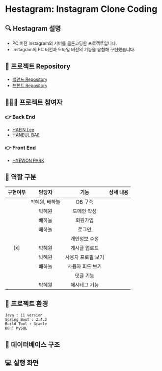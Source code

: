 # Hestagram: Instagram Clone Coding

## 🔍 Hestagram 설명
* PC 버전 Instagram의 서버를 클론코딩한 프로젝트입니다.
* Instagram의 PC 버전과 모바일 버전의 기능을 융합해 구현했습니다.

## 📁 프로젝트 Repository
* [백앤드 Repository](https://github.com/HN-3/hestagram)
* [프론트 Repository](https://github.com/HN-3/Client)

## 👩‍👩‍👧 프로젝트 참여자
### 👉 Back End
* [HAEIN Lee](https://github.com/leehaeina)
* [HANEUL BAE](https://github.com/haneeeul)
### 👉 Front End
* [HYEWON PARK](https://github.com/HYEEWON)

## 📝 역할 구분
| 구현여부 | 담당자 | 기능 | 상세 내용 |
|:-------:|:-----:|:----:|:----------| 
||박혜원, 배하늘|DB 구축||
||박혜원|도메인 작성||
||배하늘|회원가입||
||배하늘|로그인||
|||개인정보 수정||
| [x] |박혜원|게시글 업로드||
||박혜원|사용자 프로필 보기||
||배하늘|사용자 피드 보기||
|||댓글 기능||
||박혜원|해시테그 기능||

## 🐣 프로젝트 환경
```
Java : 11 version
Spring Boot : 2.4.2
Build Tool : Gradle
DB : MySQL
```

## 🧭 데이터베이스 구조

## 💻 실행 화면